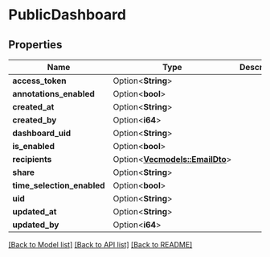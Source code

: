 # PublicDashboard

## Properties

Name | Type | Description | Notes
------------ | ------------- | ------------- | -------------
**access_token** | Option<**String**> |  | [optional]
**annotations_enabled** | Option<**bool**> |  | [optional]
**created_at** | Option<**String**> |  | [optional]
**created_by** | Option<**i64**> |  | [optional]
**dashboard_uid** | Option<**String**> |  | [optional]
**is_enabled** | Option<**bool**> |  | [optional]
**recipients** | Option<[**Vec<models::EmailDto>**](EmailDTO.md)> |  | [optional]
**share** | Option<**String**> |  | [optional]
**time_selection_enabled** | Option<**bool**> |  | [optional]
**uid** | Option<**String**> |  | [optional]
**updated_at** | Option<**String**> |  | [optional]
**updated_by** | Option<**i64**> |  | [optional]

[[Back to Model list]](../README.md#documentation-for-models) [[Back to API list]](../README.md#documentation-for-api-endpoints) [[Back to README]](../README.md)


